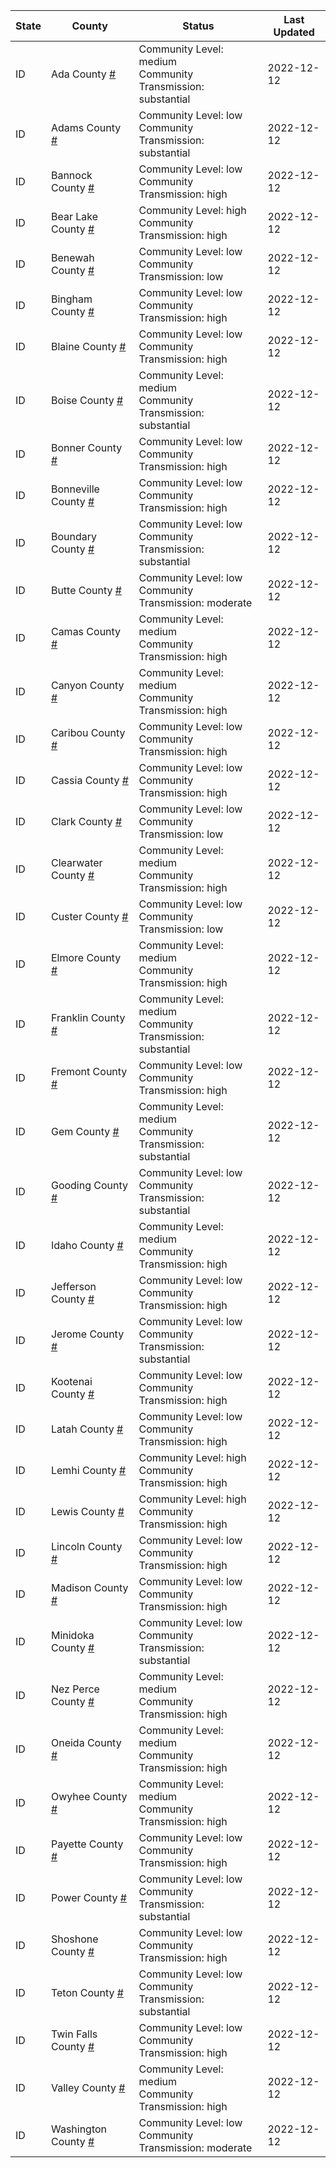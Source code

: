 State | County | Status | Last Updated
--- | --- | --- | --- 
ID | Ada County <a href="#ada_county">#</a> | <a name="ada_county"></a>Community Level: medium<br/>Community Transmission: substantial | 2022-12-12
ID | Adams County <a href="#adams_county">#</a> | <a name="adams_county"></a>Community Level: low<br/>Community Transmission: substantial | 2022-12-12
ID | Bannock County <a href="#bannock_county">#</a> | <a name="bannock_county"></a>Community Level: low<br/>Community Transmission: high | 2022-12-12
ID | Bear Lake County <a href="#bear_lake_county">#</a> | <a name="bear_lake_county"></a>Community Level: high<br/>Community Transmission: high | 2022-12-12
ID | Benewah County <a href="#benewah_county">#</a> | <a name="benewah_county"></a>Community Level: low<br/>Community Transmission: low | 2022-12-12
ID | Bingham County <a href="#bingham_county">#</a> | <a name="bingham_county"></a>Community Level: low<br/>Community Transmission: high | 2022-12-12
ID | Blaine County <a href="#blaine_county">#</a> | <a name="blaine_county"></a>Community Level: low<br/>Community Transmission: high | 2022-12-12
ID | Boise County <a href="#boise_county">#</a> | <a name="boise_county"></a>Community Level: medium<br/>Community Transmission: substantial | 2022-12-12
ID | Bonner County <a href="#bonner_county">#</a> | <a name="bonner_county"></a>Community Level: low<br/>Community Transmission: high | 2022-12-12
ID | Bonneville County <a href="#bonneville_county">#</a> | <a name="bonneville_county"></a>Community Level: low<br/>Community Transmission: high | 2022-12-12
ID | Boundary County <a href="#boundary_county">#</a> | <a name="boundary_county"></a>Community Level: low<br/>Community Transmission: substantial | 2022-12-12
ID | Butte County <a href="#butte_county">#</a> | <a name="butte_county"></a>Community Level: low<br/>Community Transmission: moderate | 2022-12-12
ID | Camas County <a href="#camas_county">#</a> | <a name="camas_county"></a>Community Level: medium<br/>Community Transmission: high | 2022-12-12
ID | Canyon County <a href="#canyon_county">#</a> | <a name="canyon_county"></a>Community Level: medium<br/>Community Transmission: high | 2022-12-12
ID | Caribou County <a href="#caribou_county">#</a> | <a name="caribou_county"></a>Community Level: low<br/>Community Transmission: high | 2022-12-12
ID | Cassia County <a href="#cassia_county">#</a> | <a name="cassia_county"></a>Community Level: low<br/>Community Transmission: high | 2022-12-12
ID | Clark County <a href="#clark_county">#</a> | <a name="clark_county"></a>Community Level: low<br/>Community Transmission: low | 2022-12-12
ID | Clearwater County <a href="#clearwater_county">#</a> | <a name="clearwater_county"></a>Community Level: medium<br/>Community Transmission: high | 2022-12-12
ID | Custer County <a href="#custer_county">#</a> | <a name="custer_county"></a>Community Level: low<br/>Community Transmission: low | 2022-12-12
ID | Elmore County <a href="#elmore_county">#</a> | <a name="elmore_county"></a>Community Level: medium<br/>Community Transmission: high | 2022-12-12
ID | Franklin County <a href="#franklin_county">#</a> | <a name="franklin_county"></a>Community Level: medium<br/>Community Transmission: substantial | 2022-12-12
ID | Fremont County <a href="#fremont_county">#</a> | <a name="fremont_county"></a>Community Level: low<br/>Community Transmission: high | 2022-12-12
ID | Gem County <a href="#gem_county">#</a> | <a name="gem_county"></a>Community Level: medium<br/>Community Transmission: substantial | 2022-12-12
ID | Gooding County <a href="#gooding_county">#</a> | <a name="gooding_county"></a>Community Level: low<br/>Community Transmission: substantial | 2022-12-12
ID | Idaho County <a href="#idaho_county">#</a> | <a name="idaho_county"></a>Community Level: medium<br/>Community Transmission: high | 2022-12-12
ID | Jefferson County <a href="#jefferson_county">#</a> | <a name="jefferson_county"></a>Community Level: low<br/>Community Transmission: high | 2022-12-12
ID | Jerome County <a href="#jerome_county">#</a> | <a name="jerome_county"></a>Community Level: low<br/>Community Transmission: substantial | 2022-12-12
ID | Kootenai County <a href="#kootenai_county">#</a> | <a name="kootenai_county"></a>Community Level: low<br/>Community Transmission: high | 2022-12-12
ID | Latah County <a href="#latah_county">#</a> | <a name="latah_county"></a>Community Level: low<br/>Community Transmission: high | 2022-12-12
ID | Lemhi County <a href="#lemhi_county">#</a> | <a name="lemhi_county"></a>Community Level: high<br/>Community Transmission: high | 2022-12-12
ID | Lewis County <a href="#lewis_county">#</a> | <a name="lewis_county"></a>Community Level: high<br/>Community Transmission: high | 2022-12-12
ID | Lincoln County <a href="#lincoln_county">#</a> | <a name="lincoln_county"></a>Community Level: low<br/>Community Transmission: high | 2022-12-12
ID | Madison County <a href="#madison_county">#</a> | <a name="madison_county"></a>Community Level: low<br/>Community Transmission: high | 2022-12-12
ID | Minidoka County <a href="#minidoka_county">#</a> | <a name="minidoka_county"></a>Community Level: low<br/>Community Transmission: substantial | 2022-12-12
ID | Nez Perce County <a href="#nez_perce_county">#</a> | <a name="nez_perce_county"></a>Community Level: medium<br/>Community Transmission: high | 2022-12-12
ID | Oneida County <a href="#oneida_county">#</a> | <a name="oneida_county"></a>Community Level: medium<br/>Community Transmission: high | 2022-12-12
ID | Owyhee County <a href="#owyhee_county">#</a> | <a name="owyhee_county"></a>Community Level: medium<br/>Community Transmission: high | 2022-12-12
ID | Payette County <a href="#payette_county">#</a> | <a name="payette_county"></a>Community Level: low<br/>Community Transmission: high | 2022-12-12
ID | Power County <a href="#power_county">#</a> | <a name="power_county"></a>Community Level: low<br/>Community Transmission: substantial | 2022-12-12
ID | Shoshone County <a href="#shoshone_county">#</a> | <a name="shoshone_county"></a>Community Level: low<br/>Community Transmission: high | 2022-12-12
ID | Teton County <a href="#teton_county">#</a> | <a name="teton_county"></a>Community Level: low<br/>Community Transmission: substantial | 2022-12-12
ID | Twin Falls County <a href="#twin_falls_county">#</a> | <a name="twin_falls_county"></a>Community Level: low<br/>Community Transmission: high | 2022-12-12
ID | Valley County <a href="#valley_county">#</a> | <a name="valley_county"></a>Community Level: medium<br/>Community Transmission: high | 2022-12-12
ID | Washington County <a href="#washington_county">#</a> | <a name="washington_county"></a>Community Level: low<br/>Community Transmission: moderate | 2022-12-12
